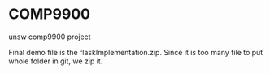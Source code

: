 # COMP9900
unsw comp9900 project

Final demo file is the flaskImplementation.zip. Since it is too many file to put whole folder in git, we zip it.

